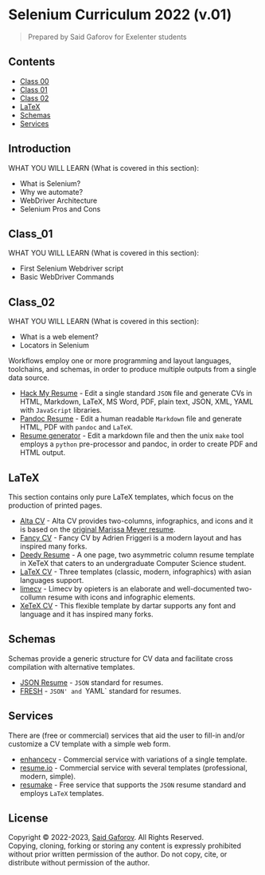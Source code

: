 # Selenium Curriculum 2022 (v.01)

> Prepared by Said Gaforov for Exelenter students


## Contents

- [Class 00](#Introduction)
- [Class 01](#Class_01)
- [Class 02](#Class_02)
- [LaTeX](#LaTeX)
- [Schemas](#Schemas)
- [Services](#Services)


## Introduction

WHAT YOU WILL LEARN (What is covered in this section):

- What is Selenium? 
- Why we automate? 
- WebDriver Architecture
- Selenium Pros and Cons


## Class_01

WHAT YOU WILL LEARN (What is covered in this section):

- First Selenium Webdriver script
- Basic WebDriver Commands



## Class_02

WHAT YOU WILL LEARN (What is covered in this section):
- What is a web element?
- Locators in Selenium



Workflows employ one or more programming and layout languages, toolchains, and schemas, in order to produce multiple outputs from a single data source.

- [Hack My Resume](https://github.com/hacksalot/HackMyResume) - Edit a single standard `JSON` file and generate CVs in HTML, Markdown, LaTeX, MS Word, PDF, plain text, JSON, XML, YAML with `JavaScript` libraries.
- [Pandoc Resume](https://github.com/mszep/pandoc_resume) - Edit a human readable `Markdown` file and generate HTML, PDF with `pandoc` and `LaTeX`.
- [Resume generator](https://github.com/mwhite/resume) - Edit a markdown file and then the unix `make` tool employs a `python` pre-processor and pandoc, in order to create PDF and HTML output.


## LaTeX 

This section contains only pure LaTeX templates, which focus on the production of printed pages.

- [Alta CV](https://github.com/liantze/AltaCV) - Alta CV provides two-columns, infographics, and icons and it is based on the [original Marissa Meyer resume](https://www.businessinsider.com/a-sample-resume-for-marissa-mayer-2015-7/).
- [Fancy CV](https://github.com/depressiveRobot/friggeri-cv-a4) - Fancy CV by Adrien Friggeri is a modern layout and has inspired many forks.
- [Deedy Resume](https://github.com/deedy/Deedy-Resume) - A one page, two asymmetric column resume template in XeTeX that caters to an undergraduate Computer Science student.
- [LaTeX CV](https://github.com/jankapunkt/latexcv) - Three templates (classic, modern, infographics) with asian languages support.
- [limecv](https://github.com/opieters/limecv) - Limecv by opieters is an elaborate and well-documented two-collumn resume with icons and infographic elements.
- [XeTeX CV](https://github.com/dartar/cvtex) - This flexible template by dartar supports any font and language and it has inspired many forks.


## Schemas

Schemas provide a generic structure for CV data and facilitate cross compilation with alternative templates.

- [JSON Resume](https://github.com/jsonresume) - `JSON` standard for resumes.
- [FRESH](https://github.com/fresh-standard/fresh-resume-schema) - `JSON' and `YAML` standard for resumes.


## Services

There are (free or commercial) services that aid the user to fill-in and/or customize a CV template with a simple web form.

- [enhancecv](https://enhancv.com/) - Commercial service with variations of a single template. 
- [resume.io](https://resume.io/) - Commercial service with several templates (professional, modern, simple).
- [resumake](https://github.com/saadq/resumake.io) - Free service that supports the `JSON` resume standard and employs `LaTeX` templates.



## License

Copyright © 2022-2023, [Said Gaforov](https://github.com/gaforov). All Rights Reserved.<br> Copying, cloning, forking or storing any content is expressly prohibited without prior written permission of the author. Do not copy, cite, or distribute without permission of the author. 
